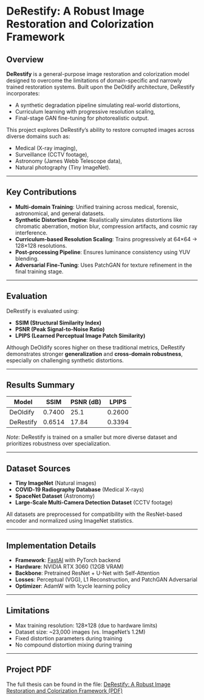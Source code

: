 # DeRestify: A Robust Image Restoration and Colorization Framework

## Overview

**DeRestify** is a general-purpose image restoration and colorization model designed to overcome the limitations of domain-specific and narrowly trained restoration systems. Built upon the DeOldify architecture, DeRestify incorporates:
- A synthetic degradation pipeline simulating real-world distortions,
- Curriculum learning with progressive resolution scaling,
- Final-stage GAN fine-tuning for photorealistic output.

This project explores DeRestify’s ability to restore corrupted images across diverse domains such as:
- Medical (X-ray imaging),
- Surveillance (CCTV footage),
- Astronomy (James Webb Telescope data),
- Natural photography (Tiny ImageNet).

---

## Key Contributions

- **Multi-domain Training**: Unified training across medical, forensic, astronomical, and general datasets.
- **Synthetic Distortion Engine**: Realistically simulates distortions like chromatic aberration, motion blur, compression artifacts, and cosmic ray interference.
- **Curriculum-based Resolution Scaling**: Trains progressively at 64×64 → 128×128 resolutions.
- **Post-processing Pipeline**: Ensures luminance consistency using YUV blending.
- **Adversarial Fine-Tuning**: Uses PatchGAN for texture refinement in the final training stage.

---

## Evaluation

DeRestify is evaluated using:
- **SSIM (Structural Similarity Index)**
- **PSNR (Peak Signal-to-Noise Ratio)**
- **LPIPS (Learned Perceptual Image Patch Similarity)**

Although DeOldify scores higher on these traditional metrics, DeRestify demonstrates stronger **generalization** and **cross-domain robustness**, especially on challenging synthetic distortions.

---

## Results Summary

| Model       | SSIM   | PSNR (dB) | LPIPS  |
|-------------|--------|-----------|--------|
| DeOldify    | 0.7400 | 25.1      | 0.2600 |
| DeRestify   | 0.6514 | 17.84     | 0.3394 |

*Note*: DeRestify is trained on a smaller but more diverse dataset and prioritizes robustness over specialization.

---

## Dataset Sources

- **Tiny ImageNet** (Natural images)
- **COVID‑19 Radiography Database** (Medical X-rays)
- **SpaceNet Dataset** (Astronomy)
- **Large-Scale Multi-Camera Detection Dataset** (CCTV footage)

All datasets are preprocessed for compatibility with the ResNet-based encoder and normalized using ImageNet statistics.

---

## Implementation Details

- **Framework**: [FastAI](https://www.fast.ai/) with PyTorch backend  
- **Hardware**: NVIDIA RTX 3060 (12GB VRAM)  
- **Backbone**: Pretrained ResNet + U-Net with Self-Attention  
- **Losses**: Perceptual (VGG), L1 Reconstruction, and PatchGAN Adversarial  
- **Optimizer**: AdamW with 1cycle learning policy

---

## Limitations

- Max training resolution: 128×128 (due to hardware limits)
- Dataset size: ~23,000 images (vs. ImageNet’s 1.2M)
- Fixed distortion parameters during training
- No compound distortion mixing during training

---

## Project PDF

The full thesis can be found in the file: [DeRestify: A Robust Image Restoration and Colorization Framework (PDF)](./Masters_Thesis.pdf)

